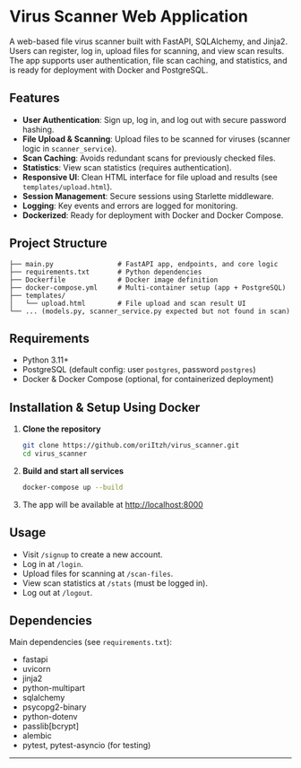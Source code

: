 # Virus Scanner Web Application

A web-based file virus scanner built with FastAPI, SQLAlchemy, and Jinja2. Users can register, log in, upload files for scanning, and view scan results. The app supports user authentication, file scan caching, and statistics, and is ready for deployment with Docker and PostgreSQL.

## Features
- **User Authentication**: Sign up, log in, and log out with secure password hashing.
- **File Upload & Scanning**: Upload files to be scanned for viruses (scanner logic in `scanner_service`).
- **Scan Caching**: Avoids redundant scans for previously checked files.
- **Statistics**: View scan statistics (requires authentication).
- **Responsive UI**: Clean HTML interface for file upload and results (see `templates/upload.html`).
- **Session Management**: Secure sessions using Starlette middleware.
- **Logging**: Key events and errors are logged for monitoring.
- **Dockerized**: Ready for deployment with Docker and Docker Compose.

## Project Structure
```
├── main.py                # FastAPI app, endpoints, and core logic
├── requirements.txt       # Python dependencies
├── Dockerfile             # Docker image definition
├── docker-compose.yml     # Multi-container setup (app + PostgreSQL)
├── templates/
│   └── upload.html        # File upload and scan result UI
└── ... (models.py, scanner_service.py expected but not found in scan)
```

## Requirements
- Python 3.11+
- PostgreSQL (default config: user `postgres`, password `postgres`)
- Docker & Docker Compose (optional, for containerized deployment)

## Installation & Setup Using Docker
1. **Clone the repository**
   ```sh
   git clone https://github.com/oriItzh/virus_scanner.git
   cd virus_scanner
   ```
   
2. **Build and start all services**
   ```sh
   docker-compose up --build
   ```
3. The app will be available at [http://localhost:8000](http://localhost:8000)

## Usage
- Visit `/signup` to create a new account.
- Log in at `/login`.
- Upload files for scanning at `/scan-files`.
- View scan statistics at `/stats` (must be logged in).
- Log out at `/logout`.

## Dependencies
Main dependencies (see `requirements.txt`):
- fastapi
- uvicorn
- jinja2
- python-multipart
- sqlalchemy
- psycopg2-binary
- python-dotenv
- passlib[bcrypt]
- alembic
- pytest, pytest-asyncio (for testing)

---
